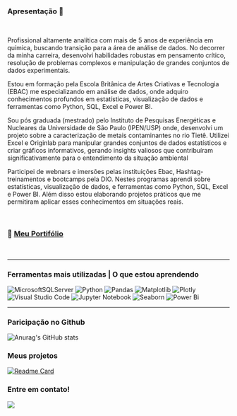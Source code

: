 
### Apresentação 👋
<br>

Profissional altamente analítica com mais de 5 anos de experiência em química, buscando transição para a área de análise de dados. No decorrer da minha carreira, desenvolvi habilidades robustas em pensamento crítico, resolução de problemas complexos e manipulação de grandes conjuntos de dados experimentais.

Estou em formação pela Escola Britânica de Artes Criativas e Tecnologia (EBAC) me especializando em análise de dados, onde adquiro conhecimentos profundos em estatísticas, visualização de dados e ferramentas como Python, SQL, Excel e Power BI.

Sou pós graduada (mestrado) pelo Instituto de Pesquisas Energéticas e Nucleares da Universidade de São Paulo (IPEN/USP) onde, desenvolvi um projeto sobre a caracterização de metais contaminantes no rio Tietê. Utilizei Excel e Originlab para manipular grandes conjuntos de dados estatísticos e criar gráficos informativos, gerando insights valiosos que contribuíram significativamente para o entendimento da situação ambiental 

Participei de webnars e imersões pelas instituições Ebac, Hashtag-treinamentos e bootcamps pela DIO.
Nestes programas aprendi sobre estatísticas, visualização de dados, e ferramentas como Python, SQL, Excel e Power BI. Além disso estou elaborando projetos práticos que me permitiram aplicar esses conhecimentos em situações reais.

<br>


### :pushpin: [Meu Portifólio](https://github.com/LeticiaLavieri/Portifolio) 

<br>

---

### Ferramentas mais utilizadas | O que estou aprendendo

![MicrosoftSQLServer](https://img.shields.io/badge/Microsoft%20SQL%20Server-CC2927?style=for-the-badge&logo=microsoft%20sql%20server&logoColor=white) ![Python](https://img.shields.io/badge/python-3670A0?style=for-the-badge&logo=python&logoColor=ffdd54)  ![Pandas](https://img.shields.io/badge/pandas-%23150458.svg?style=for-the-badge&logo=pandas&logoColor=white) ![Matplotlib](https://img.shields.io/badge/Matplotlib-%23ffffff.svg?style=for-the-badge&logo=Matplotlib&logoColor=black) ![Plotly](https://img.shields.io/badge/Plotly-%233F4F75.svg?style=for-the-badge&logo=plotly&logoColor=white) ![Visual Studio Code](https://img.shields.io/badge/Visual%20Studio%20Code-0078d7.svg?style=for-the-badge&logo=visual-studio-code&logoColor=white) ![Jupyter Notebook](https://img.shields.io/badge/jupyter-%23FA0F00.svg?style=for-the-badge&logo=jupyter&logoColor=white) ![Seaborn](https://img.shields.io/badge/Seaborn-7DB0BC?style=for-the-badge&logo=data:image/webp;base64,https://user-images.githubusercontent.com/315810/92159303-30d41100-edfb-11ea-8107-1c5352202571.png&logoColor=white) ![Power Bi](https://img.shields.io/badge/power_bi-F2C811?style=for-the-badge&logo=powerbi&logoColor=black)


---
          

### Paricipação no Github          

![Anurag's GitHub stats](https://github-readme-stats.vercel.app/api?username=LeticiaLavieri&show_icons=true&theme=dracula&)


### Meus projetos

[![Readme Card](https://github-readme-stats.vercel.app/api/pin/?username=LeticiaLavieri&repo=LeticiaLavieri&theme=dracula&)](https://github.com/anuraghazra/github-readme-stats)


### Entre em contato!

<div>
<a href="www.linkedin.com/in/leticia-g-s-lavieri" target="_blank"><img loading="lazy" src="https://img.shields.io/badge/-LinkedIn-%230077B5?style=for-the-badge&logo=linkedin&logoColor=white" target="_blank"></a>
</div>

